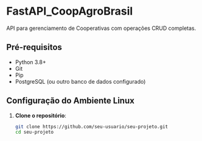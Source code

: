 # FastAPI_CoopAgroBrasil

API para gerenciamento de Cooperativas com operações CRUD completas.

## Pré-requisitos

- Python 3.8+
- Git
- Pip
- PostgreSQL (ou outro banco de dados configurado)

## Configuração do Ambiente Linux

1. **Clone o repositório**:
   ```bash
   git clone https://github.com/seu-usuario/seu-projeto.git
   cd seu-projeto
